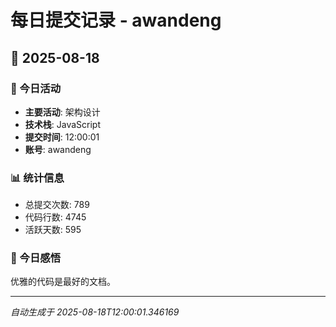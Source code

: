 # 每日提交记录 - awandeng

## 📅 2025-08-18

### 🎯 今日活动
- **主要活动**: 架构设计
- **技术栈**: JavaScript
- **提交时间**: 12:00:01
- **账号**: awandeng

### 📊 统计信息
- 总提交次数: 789
- 代码行数: 4745
- 活跃天数: 595

### 💭 今日感悟
优雅的代码是最好的文档。

---
*自动生成于 2025-08-18T12:00:01.346169*
